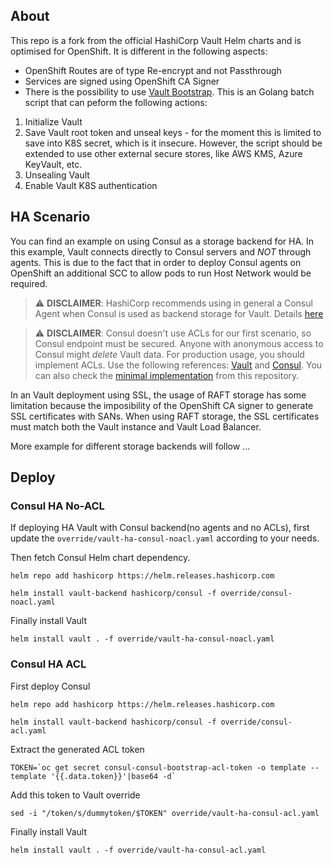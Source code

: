 ## About

This repo is a fork from the official HashiCorp Vault Helm charts and is optimised for OpenShift. It is different in the following aspects:

* OpenShift Routes are of type Re-encrypt and not Passthrough
* Services are signed using OpenShift CA Signer
* There is the possibility to use [Vault Bootstrap](github.com/radudd/vault-bootstrap). This is an Golang batch script that can peform the following actions:

1. Initialize Vault
2. Save Vault root token and unseal keys - for the moment this is limited to save into K8S secret, which is it insecure. However, the script should be extended to use other external secure stores, like AWS KMS, Azure KeyVault, etc.
3. Unsealing Vault 
4. Enable Vault K8S authentication

## HA Scenario

You can find an example on using Consul as a storage backend for HA. In this example, Vault connects directly to Consul servers and *NOT* through agents. This is due to the fact that in order to deploy Consul agents on OpenShift an additional SCC to allow pods to run Host Network would be required.

> :warning: **DISCLAIMER**: HashiCorp recommends using in general a Consul Agent when Consul is used as backend storage for Vault. Details [here](https://learn.hashicorp.com/tutorials/vault/ha-with-consul#consul-client-agent-configuration)

> :warning: **DISCLAIMER**: Consul doesn't use ACLs for our first scenario, so Consul endpoint must be secured. Anyone with anonymous access to Consul might *delete* Vault data. For production usage, you should implement ACLs. Use the following references: [Vault](https://www.vaultproject.io/docs/configuration/storage/consul#acls) and [Consul](https://www.consul.io/docs/k8s/helm#v-global-acls-bootstraptoken). You can also check the [minimal implementation](#Consul-HA-ACL) from this repository.

In an Vault deployment using SSL, the usage of RAFT storage has some limitation because the imposibility of the OpenShift CA signer to generate SSL certificates with SANs. When using RAFT storage, the SSL certificates must match both the Vault instance and Vault Load Balancer. 

More example for different storage backends will follow ...

## Deploy

### Consul HA No-ACL

If deploying HA Vault with Consul backend(no agents and no ACLs), first update the `override/vault-ha-consul-noacl.yaml` according to your needs.

Then fetch Consul Helm chart dependency.

```
helm repo add hashicorp https://helm.releases.hashicorp.com
```

```
helm install vault-backend hashicorp/consul -f override/consul-noacl.yaml
```

Finally install Vault 

```
helm install vault . -f override/vault-ha-consul-noacl.yaml
```

### Consul HA ACL

First deploy Consul 

```
helm repo add hashicorp https://helm.releases.hashicorp.com
```

```
helm install vault-backend hashicorp/consul -f override/consul-acl.yaml
```

Extract the generated ACL token

```
TOKEN=`oc get secret consul-consul-bootstrap-acl-token -o template --template '{{.data.token}}'|base64 -d`
```

Add this token to Vault override

```
sed -i "/token/s/dummytoken/$TOKEN" override/vault-ha-consul-acl.yaml
```

Finally install Vault
```
helm install vault . -f override/vault-ha-consul-acl.yaml
```
